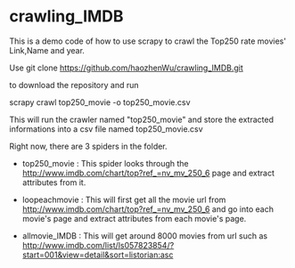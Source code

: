 # crawling_IMDB

This is a demo code of how to use scrapy to crawl the Top250 rate movies' Link,Name and year. 

Use
git clone https://github.com/haozhenWu/crawling_IMDB.git

to download the repository and run 

scrapy crawl top250_movie -o top250_movie.csv

This will run the crawler named "top250_movie" and store the extracted informations into a csv file named top250_movie.csv


Right now, there are 3 spiders in the folder.

* top250_movie : This spider looks through the http://www.imdb.com/chart/top?ref_=nv_mv_250_6 page and extract attributes from it.

* loopeachmovie : This will first get all the movie url from http://www.imdb.com/chart/top?ref_=nv_mv_250_6 and go into each movie's page and extract attributes from each movie's page.

* allmovie_IMDB : This will get around 8000 movies from url such as http://www.imdb.com/list/ls057823854/?start=001&view=detail&sort=listorian:asc 

